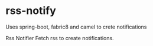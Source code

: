 rss-notify
==========

Uses spring-boot, fabric8 and camel to crete notifications

Rss Notifier
Fetch rss to create notifications.
